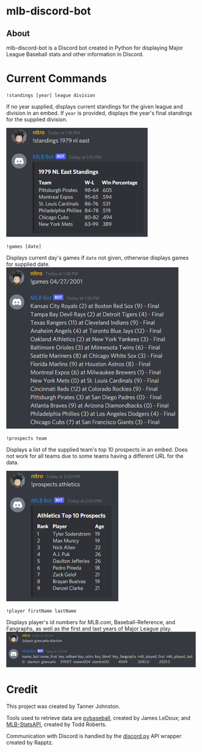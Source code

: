 # mlb-discord-bot
## About
mlb-discord-bot is a Discord bot created in Python for displaying Major League Baseball stats and other information in Discord.
# Current Commands
```
!standings [year] league division
```

If no year supplied, displays current standings for the given league and division in an embed. If `year` is provided, displays the year's final standings for the supplied division.

![Standings](/.github/images/standings.png)

```
!games [date]
```

Displays current day's games if `date` not given, otherwise displays games for supplied date.
![Standings](/.github/images/games-with-date.png)

```
!prospects team
```

Displays a list of the supplied team's top 10 prospects in an embed. Does not work for all teams due to some teams having a different URL for the data.

![Standings](/.github/images/prospects.png)

```
!player firstName lastName
```

Displays player's id numbers for MLB.com, Baseball-Reference, and Fangraphs, as well as the first and last years of Major League play.
![Standings](/.github/images/player.png)

# Credit
This project was created by Tanner Johnston.

Tools used to retrieve data are [pybaseball](https://github.com/jldbc/pybaseball), created by James LeDoux; and [MLB-StatsAPI](https://github.com/toddrob99/MLB-StatsAPI), created by Todd Roberts.

Communication with Discord is handled by the [discord.py](https://github.com/Rapptz/discord.py) API wrapper created by Rapptz.